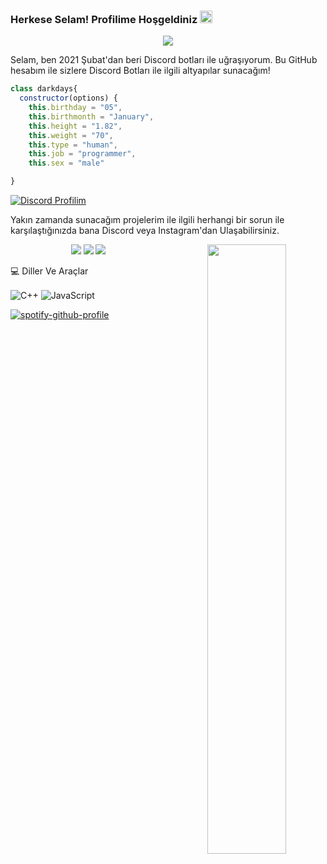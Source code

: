 ### Herkese Selam! Profilime Hoşgeldiniz <img src="https://media.giphy.com/media/Q7LHmoFwVP6Yc1swZs/giphy.gif" height="20px"></h2>
<div align="center">
    <img src="https://komarev.com/ghpvc/?username=darkdaysdev&color=blue"/>
</div>

Selam, ben 2021 Şubat'dan beri Discord botları ile uğraşıyorum.
Bu GitHub hesabım ile sizlere Discord Botları ile ilgili altyapılar sunacağım!

```js
class darkdays{
  constructor(options) {
    this.birthday = "05",
    this.birthmonth = "January",
    this.height = "1.82",
    this.weight = "70",
    this.type = "human",
    this.job = "programmer",
    this.sex = "male"

}
```
[![Discord Profilim](https://lanyard.cnrad.dev/api/901094423033708576)](https://discord.com/users/901094423033708576)

Yakın zamanda sunacağım projelerim ile ilgili herhangi bir sorun ile karşılaştığınızda bana Discord veya Instagram'dan Ulaşabilirsiniz. 

<p align="center">
 <a href="https://discord.com/users/901094423033708576" target"blank_"><img src="https://img.shields.io/badge/Discord%20-7289DA.svg?&style=for-the-badge&logo=discord&logoColor=white"></a>
  <a href="https://github.com/darkdaysdev" target"blank_"><img src="https://img.shields.io/badge/GitHub%20-191717.svg?&style=for-the-badge&logo=github&logoColor=white"></a>
 <a href="https://www.instagram.com/darkdays.js/" target"blank_"><img src="https://img.shields.io/badge/INSTAGRAM%20-DC3175.svg?&style=for-the-badge&logo=instagram&logoColor=white"></a>


<img width="50%" align="right" src="https://github-readme-stats.vercel.app/api?username=darkdaysdev&show_icons=true&hide_title=true&theme=merko">

💻 Diller Ve Araçlar

<img alt="C++" align="center" src="https://img.shields.io/badge/-C++-264de4?style=flat-square&logo=cplusplus&logoColor=white"/>
<img alt="JavaScript" align="center" src="https://img.shields.io/badge/-Javascript-edb200?style=flat-square&logo=javascript&logoColor=white"/>

[![spotify-github-profile](https://spotify-github-profile.vercel.app/api/view?uid=fia3th48hckottr3ol6rctnsc&cover_image=true&theme=default&show_offline=false&background_color=121212&bar_color=53b14f&bar_color_cover=true)](https://spotify-github-profile.vercel.app/api/view?uid=fia3th48hckottr3ol6rctnsc&redirect=true)
